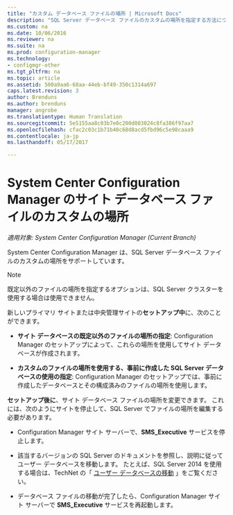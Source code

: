 ```yaml
---
title: "カスタム データベース ファイルの場所 | Microsoft Docs"
description: "SQL Server データベース ファイルのカスタムの場所を指定する方法について説明します。"
ms.custom: na
ms.date: 10/06/2016
ms.reviewer: na
ms.suite: na
ms.prod: configuration-manager
ms.technology:
- configmgr-other
ms.tgt_pltfrm: na
ms.topic: article
ms.assetid: 500a9aa6-68aa-44eb-bf49-350c1314a697
caps.latest.revision: 3
author: Brenduns
ms.author: brenduns
manager: angrobe
ms.translationtype: Human Translation
ms.sourcegitcommit: 5e5155aa8c03b7e0c200d083024c8fa386f97aa7
ms.openlocfilehash: cfac2c03c1b71b40c68d8acd5fbd96c5e98caaa9
ms.contentlocale: ja-jp
ms.lasthandoff: 05/17/2017

---
```

# <a name="custom-locations-for-system-center-configuration-manager-site-database-files"></a>System Center Configuration Manager のサイト データベース ファイルのカスタムの場所

*適用対象: System Center Configuration Manager (Current Branch)*

 System Center Configuration Manager は、SQL Server データベース ファイルのカスタムの場所をサポートしています。  

> [!NOTE]  
>  既定以外のファイルの場所を指定するオプションは、SQL Server クラスターを使用する場合は使用できません。  

 新しいプライマリ サイトまたは中央管理サイトの**セットアップ中**に、次のことができます。  

-   **サイト データベースの既定以外のファイルの場所の指定**: Configuration Manager のセットアップによって、これらの場所を使用してサイト データベースが作成されます。  

-   **カスタムのファイルの場所を使用する、事前に作成した SQL Server データベースの使用の指定**: Configuration Manager のセットアップでは、事前に作成したデータベースとその構成済みのファイルの場所を使用します。  

**セットアップ後に**、サイト データベース ファイルの場所を変更できます。 これには、次のようにサイトを停止して、SQL Server でファイルの場所を編集する必要があります。  

-   Configuration Manager サイト サーバーで、**SMS_Executive** サービスを停止します。  

-   該当するバージョンの SQL Server のドキュメントを参照し、説明に従ってユーザー データベースを移動します。 たとえば、SQL Server 2014 を使用する場合は、TechNet の「 [ユーザー データベースの移動](https://technet.microsoft.com/library/ms345483\(v=sql.120\).aspx) 」をご覧ください。  

-   データベース ファイルの移動が完了したら、Configuration Manager サイト サーバーで **SMS_Executive** サービスを再起動します。  

